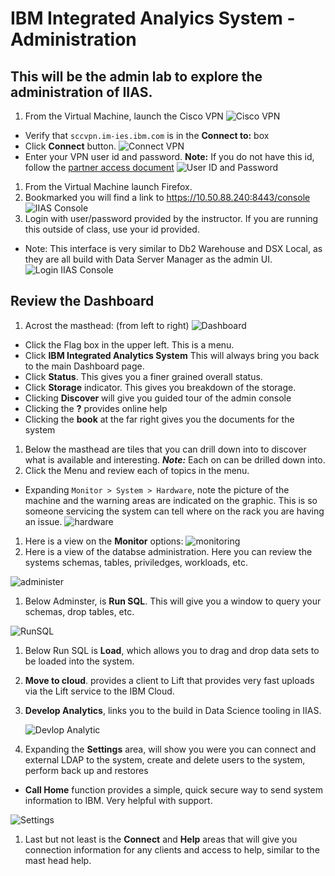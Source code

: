 #   IBM Integrated Analyics System - Administration  

## This will be the admin lab to explore the administration of IIAS.

1. From the Virtual Machine, launch the Cisco VPN ![Cisco VPN](./images/cisco.png)
  * Verify that `sccvpn.im-ies.ibm.com` is in the **Connect to:** box
  * Click **Connect** button.
![Connect VPN](./images/vpnlogin.png)
  * Enter your VPN user id and password.  **Note:** If you do not have this id, follow the [partner access document](../../../PartnerAccess.md) 
![User ID and Password](./images/userpassword.png)   
1. From the Virtual Machine launch Firefox.
1. Bookmarked you will find a link to https://10.50.88.240:8443/console  
![IIAS Console](./images/launchConsole.png)
1. Login with user/password provided by the instructor. If you are running this outside of class, use your id provided.
  *  Note: This interface is very similar to Db2 Warehouse and DSX Local, as they are all build with Data Server Manager as the admin UI.
![Login IIAS Console](./images/iiasLogin.png)

## Review the Dashboard
1. Acrost the masthead: (from left to right)
![Dashboard](./images/iiasdashboard.png)
  * Click the Flag box in the upper left.  This is a menu.
  * Click **IBM Integrated Analytics System**  This will always bring you back to the main Dashboard page.
  * Click **Status**.  This gives you a finer grained overall status.
  * Click **Storage** indicator.   This gives you breakdown of the storage.
  * Clicking **Discover** will give you guided tour of the admin console
  * Clicking the **?** provides online help
  * Clicking the **book** at the far right gives you the documents for the system
1.  Below the masthead are tiles that you can drill down into to discover what is available and interesting.  ***Note:*** Each on can be drilled down into.
1. Click the Menu and review each of topics in the menu.
  * Expanding `Monitor > System > Hardware`, note the picture of the machine and the warning areas are indicated on the graphic.  This is so someone servicing the system can tell where on the rack you are having an issue.
  ![hardware](./images/hardware.png)
1. Here is a view on the **Monitor** options:
  ![monitoring](./images/monitor.png)
1. Here is a view of the databse administration. Here you can review the systems schemas, tables, priviledges, workloads, etc.
  
  ![administer](./images/administration.png)
  
1. Below Adminster, is **Run SQL**.  This will give you a window to query your schemas, drop tables, etc.

  ![RunSQL](./images/runsql.png)
   
1. Below Run SQL is **Load**, which allows you to drag and drop data sets to be loaded into the system.
1. **Move to cloud**. provides a client to Lift that provides very fast uploads via the Lift service to the IBM Cloud.
1. **Develop Analytics**, links you to the build in Data Science tooling in IIAS.

   ![Devlop Analytic](./images/advanalytics.png)
    
1. Expanding the **Settings** area, will show you were you can connect and external LDAP to the system, create and delete users to the system, perform back up and restores
  * **Call Home** function provides a simple, quick secure way to send system information to IBM.  Very helpful with support.
  
   ![Settings](./images/settings.png)
   
1. Last but not least is the **Connect** and **Help** areas that will give you connection information for any clients and access to help, similar to the mast head help.
